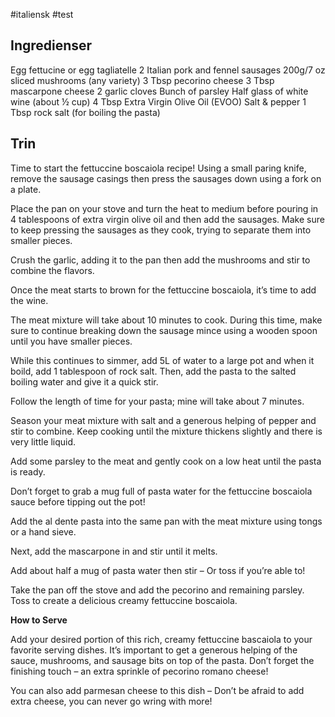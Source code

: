 #italiensk #test 

## Ingredienser
Egg fettucine or egg tagliatelle
2 Italian pork and fennel sausages
200g/7 oz sliced mushrooms (any variety)
3 Tbsp pecorino cheese
3 Tbsp mascarpone cheese
2 garlic cloves
Bunch of parsley
Half glass of white wine (about ½ cup)
4 Tbsp Extra Virgin Olive Oil (EVOO)
Salt & pepper
1 Tbsp rock salt (for boiling the pasta)

## Trin
Time to start the fettuccine boscaiola recipe! Using a small paring knife, remove the sausage casings then press the sausages down using a fork on a plate.

Place the pan on your stove and turn the heat to medium before pouring in 4 tablespoons of extra virgin olive oil and then add the sausages. Make sure to keep pressing the sausages as they cook, trying to separate them into smaller pieces.

Crush the garlic, adding it to the pan then add the mushrooms and stir to combine the flavors.

Once the meat starts to brown for the fettuccine boscaiola, it’s time to add the wine.

The meat mixture will take about 10 minutes to cook. During this time, make sure to continue breaking down the sausage mince using a wooden spoon until you have smaller pieces.

While this continues to simmer, add 5L of water to a large pot and when it boild, add 1 tablespoon of rock salt. Then, add the pasta to the salted boiling water and give it a quick stir.

Follow the length of time for your pasta; mine will take about 7 minutes.

Season your meat mixture with salt and a generous helping of pepper and stir to combine. Keep cooking until the mixture thickens slightly and there is very little liquid.

Add some parsley to the meat and gently cook on a low heat until the pasta is ready.

Don’t forget to grab a mug full of pasta water for the fettuccine boscaiola sauce before tipping out the pot!

Add the al dente pasta into the same pan with the meat mixture using tongs or a hand sieve.

Next, add the mascarpone in and stir until it melts.

Add about half a mug of pasta water then stir – Or toss if you’re able to!

Take the pan off the stove and add the pecorino and remaining parsley. Toss to create a delicious creamy fettuccine boscaiola.

**How to Serve**

Add your desired portion of this rich, creamy fettuccine bascaiola to your favorite serving dishes. It’s important to get a generous helping of the sauce, mushrooms, and sausage bits on top of the pasta. Don’t forget the finishing touch – an extra sprinkle of pecorino romano cheese!

You can also add parmesan cheese to this dish – Don’t be afraid to add extra cheese, you can never go wring with more!